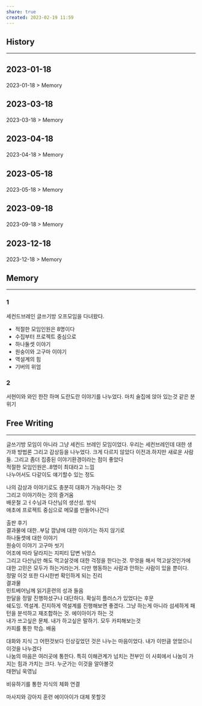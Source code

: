 ```yaml
---
share: true
created: 2023-02-19 11:59
---
```


## History
---
<h2><span><p>2023-01-18</p></span></h2><p><span><p><span alt="2023-01-18 > Memory" src="2023-01-18#Memory" class="internal-embed">2023-01-18 &gt; Memory</span></p></span></p><h2><span><p>2023-03-18</p></span></h2><p><span><p><span alt="2023-03-18 > Memory" src="2023-03-18#Memory" class="internal-embed">2023-03-18 &gt; Memory</span></p></span></p><h2><span><p>2023-04-18</p></span></h2><p><span><p><span alt="2023-04-18 > Memory" src="2023-04-18#Memory" class="internal-embed">2023-04-18 &gt; Memory</span></p></span></p><h2><span><p>2023-05-18</p></span></h2><p><span><p><span alt="2023-05-18 > Memory" src="2023-05-18#Memory" class="internal-embed">2023-05-18 &gt; Memory</span></p></span></p><h2><span><p>2023-09-18</p></span></h2><p><span><p><span alt="2023-09-18 > Memory" src="2023-09-18#Memory" class="internal-embed">2023-09-18 &gt; Memory</span></p></span></p><h2><span><p>2023-12-18</p></span></h2><p><span><p><span alt="2023-12-18 > Memory" src="2023-12-18#Memory" class="internal-embed">2023-12-18 &gt; Memory</span></p></span></p>


## Memory
---
### 1
세컨드브레인 글쓰기방 오프모임을 다녀왔다. 
- 적절한 모임인원은 8명이다
- 수집부터 프로젝트 중심으로
- 하나둘셋 이야기
- 원숭이와 고구마 이야기
- 역설계의 힘
- 기버의 위엄

### 2
서현이와 와인 한잔 하며 도란도란 이야기를 나누었다.
마치 술집에 앉아 있는것 같은 분위기


## Free Writing
---
글쓰기방 모임이 아니라 그냥 세컨드 브레인 모임이었다. 우리는 세컨브레인데 대한 생가꽈 방법론 그리고 감상등을 나누었다. 크게 다르지 않았다 이전과.하지만 새로운 사람들. 그리고 좀더 집중된 이야기환경이라는 점이 좋았다  
적절한 모임인원은..8명이 최대라고 느낌  
나누어서도 다같이도 얘기할수 있는 정도  
  
나의 감상과 이야기로도 충분히 대화가 가능하다는 것  
그리고 이야기하는 것의 즐거움  
배운철 고ㅓ수님과 다산님의 생산성. 방식  
애초에 프로젝트 중심으로 메모를 만들어나간다  
  
출판 후기  
결과물에 대한..부담 깜냥에 대한 이야기는 하지 않기로  
하나둘셋에 대한 이야기  
원숭이 이야기 고구마 씻기  
어조에 따라 달라지는 지피티 답변 뉘앙스  
그리고 다산님만 해도 먹고살것에 대한 걱정을 한다는것. 무엇을 해서 먹고살것인가에 대한 고민은 모두가 하는거라는거. 다만 행동하는 사람과 안하는 사람이 있을 뿐이다.  
정말 이것 또한 다시한번 확인하게 되는 진리  
결과물  
민트베어님께 읽기훈련의 성과 들음  
한달을 정말 진행하셨구나 대단하다. 확실히 플러스가 있었다는 후문  
쉐도잉. 역설계. 진지하게 역설계를 진행해보면 좋겠다. 그냥 하는게 아니라 섬세하게 패턴을 분석하고 재조합하는 것. 에이아이가 하는 것  
내가 쓰고싶은 문체. 내가 하고싶은 말하기. 모두 카피해보는것  
카피를 통한 학습. 배움  
  
대화와 지식 그 어떤것보다 인상깊었던 것은 나누는 마음이었다. 내가 이만큼 얻었으니 이것을 나누겠다  
나눔의 마음은 여러곳에 통한다. 특히 이해관계가 넘치는 전부인 이 사회에서 나눔이 가지는 힘과 가치는 크다. 누군가는 이것을 알아볼것  
태현님 욱영님  
  
비유하기를 통한 지식의 체화 연결  
  
마사지와 강아지 훈련 에이아이가 대체 못할것